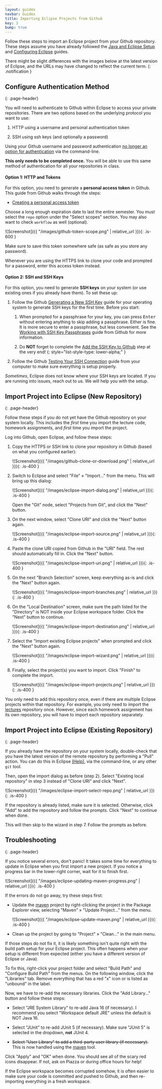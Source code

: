 ```yaml
---
layout: guides
navbar: Guides
title: Importing Eclipse Projects from Github
key: 3
bump: true
---
```


Follow these steps to import an Eclipse project from your Github repository. These steps assume you have already followed the [Java and Eclipse Setup](/guides/eclipse/java-and-eclipse-setup.html) and [Configuring Eclipse](/guides/eclipse/configuring-eclipse.html) guides.

<i class="fas fa-info-circle"></i>
There might be slight differences with the images below at the latest version of Eclipse, and the URLs may have changed to reflect the current term.
{: .notification }

## Configure Authentication Method
{: .page-header}

You will need to authenticate to Github within Eclipse to access your private repositories. There are two options based on the underlying protocol you want to use:

  1. HTTP using a username and personal authentication token

  2. SSH using ssh keys (and optionally a password)

Using your Github username and password authentication [no longer an option for authentication](https://github.blog/2020-12-15-token-authentication-requirements-for-git-operations/) via the command-line.

**This only needs to be completed once.** You will be able to use this same method of authentication for all your repositories in class.

#### Option 1: HTTP and Tokens

For this option, you need to generate a **personal access token** in Github. This guide from Github walks through the steps:

  - [Creating a personal access token](https://docs.github.com/en/github/authenticating-to-github/keeping-your-account-and-data-secure/creating-a-personal-access-token)

Choose a long enough expiration date to last the entire semester. You must select the `repo` option under the "Select scopes" section. You may also want to check `workflow` as well (optional).

![Screenshot]({{ "/images/github-token-scope.png" | relative_url }}){: .is-600 }

Make sure to save this token somewhere safe (as safe as you store any password).

Whenever you are using the HTTPS link to clone your code and prompted for a password, enter this access token instead.

#### Option 2: SSH and SSH Keys

For this option, you need to generate **SSH keys** on your system (or use existing ones if you already have them). To set these up:

  1. Follow the Github [Generating a New SSH Key](https://help.github.com/articles/generating-a-new-ssh-key-and-adding-it-to-the-ssh-agent/) guide for your operating system to generate SSH keys for the first time. Before you start:

      1. When prompted for a passphrase for your key, you can press <kbd>Enter</kbd> without entering anything to skip adding a passphrase. Either is fine. It is more secure to enter a passphrase, but less convenient. See the [Working with SSH Key Passphrases](https://help.github.com/articles/working-with-ssh-key-passphrases/) guide from Github for more information.

      1. Do **NOT** forget to complete the [Add the SSH Key to Github](https://help.github.com/articles/adding-a-new-ssh-key-to-your-github-account/) step at the very end!
      {: style="list-style-type: lower-alpha;" }

  2. Follow the Github [Testing Your SSH Connection](https://help.github.com/articles/testing-your-ssh-connection/) guide from your computer to make sure everything is setup properly.

*Sometimes*, Eclipse does not know where your SSH keys are located. If you are running into issues, reach out to us. We will help you with the setup.

## Import Project into Eclipse (New Repository)
{: .page-header}

Follow these steps if you do not yet have the Github repository on your system locally. This includes the *first* time you import the lecture code, homework assignments, and *first* time you import the project.

Log into Github, open Eclipse, and follow these steps:

  1. Copy the HTTPS or SSH link to clone your repository in Github (based on what you configured earlier):

      ![Screenshot]({{ "/images/github-clone-or-download.png" | relative_url }}){: .is-400 }

  1. Switch to Eclipse and select "File" &raquo; "Import..." from the menu. This will bring up this dialog:

      ![Screenshot]({{ "/images/eclipse-import-dialog.png" | relative_url }}){: .is-400 }

      Open the "Git" node, select "Projects from Git", and click the "Next" button.

  1. On the next window, select "Clone URI" and click the "Next" button again.

      ![Screenshot]({{ "/images/eclipse-import-source.png" | relative_url }}){: .is-400 }

  1. Paste the clone URI copied from Github in the "URI" field. The rest should automatically fill in. Click the "Next" button.

      ![Screenshot]({{ "/images/eclipse-import-uri.png" | relative_url }}){: .is-400 }

  1. On the next "Branch Selection" screen, keep everything as-is and click the "Next" button again.

      ![Screenshot]({{ "/images/eclipse-import-branches.png" | relative_url }}){: .is-400 }

  1. On the "Local Destination" screen, make sure the path listed for the "Directory" is NOT inside your Eclipse workspace folder. Click the "Next" button to continue.

      ![Screenshot]({{ "/images/eclipse-import-destination.png" | relative_url }}){: .is-400 }

  1. Select the "Import existing Eclipse projects" when prompted and click the "Next" button again.

      ![Screenshot]({{ "/images/eclipse-import-wizard.png" | relative_url }}){: .is-400 }

  1. Finally, select the project(s) you want to import. Click "Finish" to complete the import.

      ![Screenshot]({{ "/images/eclipse-import-projects.png" | relative_url }}){: .is-400 }


You only need to add this repository once, even if there are multiple Eclipse projects within that repository. For example, you only need to import the [lectures](https://github.com/usf-cs212-spring2021/lectures) repository once. However, since each homework assignment has its own repository, you will have to import each repository separately.

## Import Project into Eclipse (Existing Repository)
{: .page-header}

If you already have the repository on your system locally, double-check that you have the latest version of the remote repository by performing a "Pull" action. You can do this in Eclipse [(Help)](http://wiki.eclipse.org/EGit/User_Guide#Pulling_New_Changes_from_Upstream_Branch), via the command-line, or any other `git` tool.

Then, open the import dialog as before (step 2). Select "Existing local repository" in step 3 instead of "Clone URI" and click "Next".

![Screenshot]({{ "/images/eclipse-import-select-repo.png" | relative_url }}){: .is-400 }

If the repository is already listed, make sure it is selected. Otherwise, click "Add" to add the repository and follow the prompts. Click "Next" to continue when done.

This will then skip to the wizard in step 7. Follow the prompts as before.

## Troubleshooting
{: .page-header}

If you notice several errors, don't panic! It takes some time for everything to update in Eclipse when you first import a new project. If you notice a progress bar in the lower-right corner, wait for it to finish first.

![Screenshot]({{ "/images/eclipse-updating-maven-progress.png" | relative_url }}){: .is-400 }

If the errors do not go away, try these steps first:

  - Update the [maven](https://maven.apache.org/) project by right-clicking the project in the Package Explorer view, selecting "Maven" » "Update Project..." from the menu.

      ![Screenshot]({{ "/images/eclipse-update-maven.png" | relative_url }}){: .is-400 }

  - Clean up the project by going to "Project" » "Clean..." in the main menu.

If those steps do not fix it, it is likely something isn't quite right with the build path setup for your Eclipse project. This often happens when your setup is different from expected (either you have a different version of Eclipse or Java).

To fix this, right-click your project folder and select "Build Path" and "Configure Build Path" from the menus. On the following window, click the "Libraries" tab. Remove everything that has a red "x" icon or is listed as "unbound" in the label.

Now, we have to re-add the necessary libraries. Click the "Add Library..." button and follow these steps:

  - Select "JRE System Library" to re-add Java 16 (if necessary). I recommend you select "Workspace default JRE" unless the default is NOT Java 16.

  - Select "JUnit" to re-add JUnit 5 (if necessary). Make sure "JUnit 5" is selected in the dropdown, **not** JUnit 4.

  - ~~Select "User Library" to add a third-party user library (if necessary).~~ This is now handled using the [maven](https://maven.apache.org/) tool.

Click "Apply" and "OK" when done. You should see all of the scary red icons disappear. If not, ask on Piazza or during office hours for help!

If the Eclipse workspace becomes corrupted somehow, it is often easier to make sure your code is committed and pushed to Github, and then re-importing everything in a fresh workspace.
